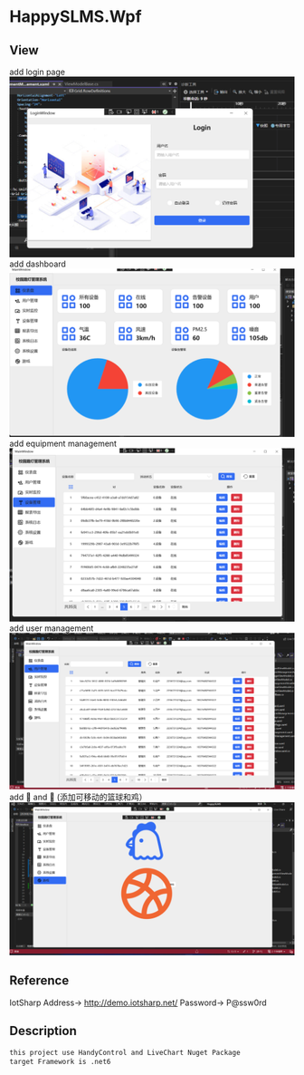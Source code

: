 # HappySLMS.Wpf

## View
add login page
![Login](https://github.com/2236721325/HappySLMS/blob/master/ScreenShot/Login.png)
add dashboard 
![仪表盘](https://github.com/2236721325/HappySLMS/blob/master/ScreenShot/仪表盘.png)
add equipment management 
![设备管理](https://github.com/2236721325/HappySLMS/blob/master/ScreenShot/设备管理.png)
add user management 
![用户管理](https://github.com/2236721325/HappySLMS/blob/master/ScreenShot/UserManagement.png)
add 🏀 and 🐔 (添加可移动的篮球和鸡）
![篮球和鸡🐔](https://github.com/2236721325/HappySLMS/blob/master/ScreenShot/Game.png)



## Reference
 IotSharp Address-> http://demo.iotsharp.net/
 Password-> P@ssw0rd

## Description
	this project use HandyControl and LiveChart Nuget Package
	target Framework is .net6